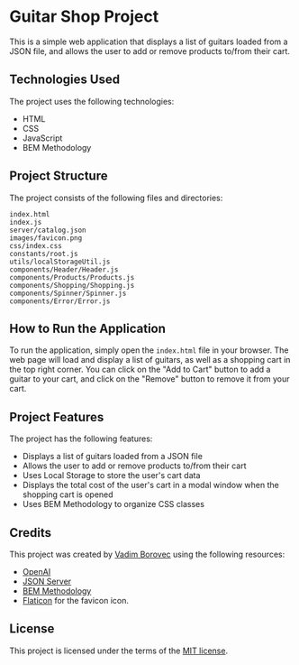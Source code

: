 # Guitar Shop Project

This is a simple web application that displays a list of guitars loaded from a JSON file, and allows the user to add or remove products to/from their cart.

## Technologies Used

The project uses the following technologies:

- HTML
- CSS
- JavaScript
- BEM Methodology

## Project Structure

The project consists of the following files and directories:

```
index.html
index.js
server/catalog.json
images/favicon.png
css/index.css
constants/root.js
utils/localStorageUtil.js
components/Header/Header.js
components/Products/Products.js
components/Shopping/Shopping.js
components/Spinner/Spinner.js
components/Error/Error.js
```

## How to Run the Application

To run the application, simply open the `index.html` file in your browser. The web page will load and display a list of guitars, as well as a shopping cart in the top right corner. You can click on the "Add to Cart" button to add a guitar to your cart, and click on the "Remove" button to remove it from your cart.

## Project Features

The project has the following features:

- Displays a list of guitars loaded from a JSON file
- Allows the user to add or remove products to/from their cart
- Uses Local Storage to store the user's cart data
- Displays the total cost of the user's cart in a modal window when the shopping cart is opened
- Uses BEM Methodology to organize CSS classes

## Credits

This project was created by [Vadim Borovec](https://github.com/VadBorovec/) using the following resources:

- [OpenAI](https://openai.com/)
- [JSON Server](https://github.com/typicode/json-server)
- [BEM Methodology](https://en.bem.info/methodology/)
- [Flaticon](https://www.flaticon.com/) for the favicon icon.

## License

This project is licensed under the terms of the [MIT license](https://opensource.org/licenses/MIT).
